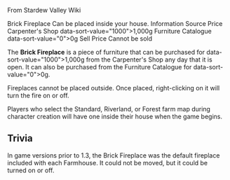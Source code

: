 From Stardew Valley Wiki

Brick Fireplace Can be placed inside your house. Information Source Price Carpenter's Shop data-sort-value="1000"&gt;1,000g Furniture Catalogue data-sort-value="0"&gt;0g Sell Price Cannot be sold

The **Brick Fireplace** is a piece of furniture that can be purchased for data-sort-value="1000"&gt;1,000g from the Carpenter's Shop any day that it is open. It can also be purchased from the Furniture Catalogue for data-sort-value="0"&gt;0g.

Fireplaces cannot be placed outside. Once placed, right-clicking on it will turn the fire on or off.

Players who select the Standard, Riverland, or Forest farm map during character creation will have one inside their house when the game begins.

## Trivia

In game versions prior to 1.3, the Brick Fireplace was the default fireplace included with each Farmhouse. It could not be moved, but it could be turned on or off.